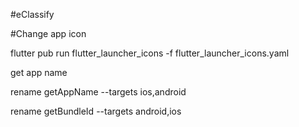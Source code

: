#eClassify

#Change app icon

flutter pub run flutter_launcher_icons -f flutter_launcher_icons.yaml


get app name

rename getAppName --targets ios,android

rename getBundleId --targets android,ios

